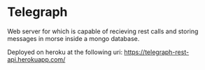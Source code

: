 # Telegraph

Web server for which is capable of recieving rest calls and storing messages in morse inside a mongo database.

Deployed on heroku at the following uri: https://telegraph-rest-api.herokuapp.com/
